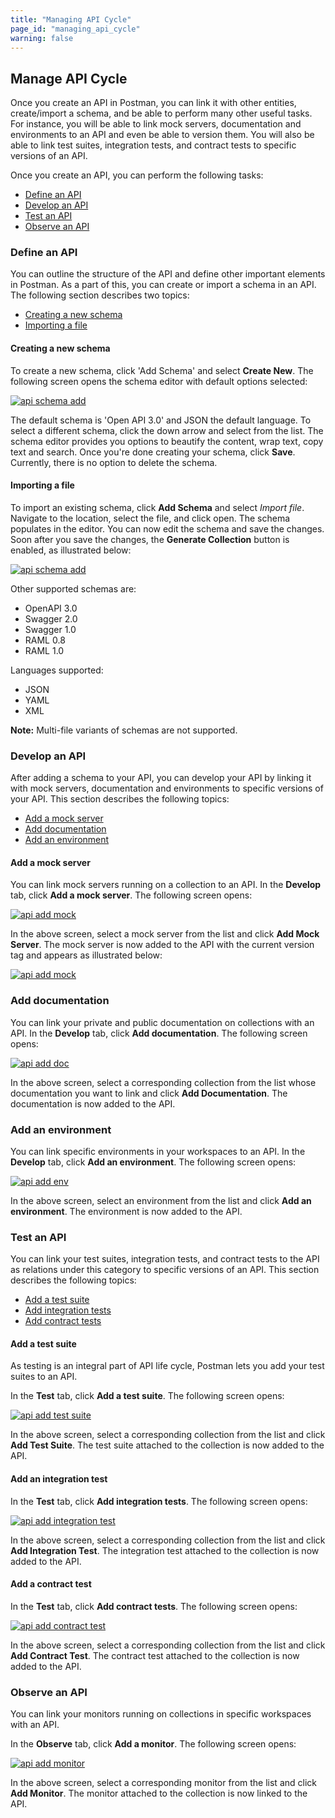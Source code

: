 ```yaml
---
title: "Managing API Cycle"
page_id: "managing_api_cycle"
warning: false
---
```

## Manage API Cycle 

Once you create an API in Postman, you can link it with other entities, create/import a schema, and be able to perform many other useful tasks. For instance, you will be able to link mock servers, documentation and environments to an API and even be able to version them. You will also be able to link test suites, integration tests, and contract tests to specific versions of an API.

Once you create an API, you can perform the following tasks:

* [Define an API](#define-an-api)
* [Develop an API](#develop-an-api)
* [Test an API](#test-an-api)
* [Observe an API](#observe-an-api)

### Define an API

You can outline the structure of the API and define other important elements in Postman. As a part of this, you can create or import a schema in an API. The following section describes two topics:

* [Creating a new schema](#creating-a-new-schema)
* [Importing a file](#importing-a-file)

#### Creating a new schema

To create a new schema, click 'Add Schema' and select **Create New**. The following screen opens the schema editor with default options selected:

[![api schema add](https://s3.amazonaws.com/postman-static-getpostman-com/postman-docs/API-Schema-Editor1.png)](https://s3.amazonaws.com/postman-static-getpostman-com/postman-docs/API-Schema-Editor1.png)

The default schema is 'Open API 3.0' and JSON the default language. To select a different schema, click the down arrow and select from the list. The schema editor provides you options to beautify the content, wrap text, copy text and search. Once you're done creating your schema, click **Save**. Currently, there is no option to delete the schema. 


#### Importing a file

To import an existing schema, click **Add Schema** and select *Import file*. Navigate to the location, select the file, and click open. The schema populates in the editor. You can now edit the schema and save the changes. Soon after you save the changes, the **Generate Collection** button is enabled, as illustrated below: 

[![api schema add](https://s3.amazonaws.com/postman-static-getpostman-com/postman-docs/API-Schema-Editor2.png)](https://s3.amazonaws.com/postman-static-getpostman-com/postman-docs/API-Schema-Editor2.png)

Other supported schemas are:

* OpenAPI 3.0
* Swagger 2.0
* Swagger 1.0
* RAML 0.8
* RAML 1.0

Languages supported:

* JSON
* YAML
* XML

**Note:** Multi-file variants of schemas are not supported. 


### Develop an API

After adding a schema to your API, you can develop your API by linking it with mock servers, documentation and environments to specific versions of your API. This section describes the following topics:

* [Add a mock server](#add-a-mock-server)
* [Add documentation](#add-documentation)
* [Add an environment](#add-an-environment)

#### Add a mock server

You can link mock servers running on a collection to an API. In the **Develop** tab, click **Add a mock server**. The following screen opens:

[![api add mock](https://s3.amazonaws.com/postman-static-getpostman-com/postman-docs/API-AddMock1.png)](https://s3.amazonaws.com/postman-static-getpostman-com/postman-docs/API-AddMock1.png)

In the above screen, select a mock server from the list and click **Add Mock Server**. The mock server is now added to the API with the current version tag and appears as illustrated below:

[![api add mock](https://s3.amazonaws.com/postman-static-getpostman-com/postman-docs/API-AddMock1-VersionTag.png)](https://s3.amazonaws.com/postman-static-getpostman-com/postman-docs/API-AddMock1-VersionTag.png)


### Add documentation

You can link your private and public documentation on collections with an API. In the **Develop** tab, click **Add documentation**. The following screen opens:

[![api add doc](https://s3.amazonaws.com/postman-static-getpostman-com/postman-docs/API-Add-Documentation1.png)](https://s3.amazonaws.com/postman-static-getpostman-com/postman-docs/API-Add-Documentation1.png)

In the above screen, select a corresponding collection from the list whose documentation you want to link and click **Add Documentation**. The documentation is now added to the API. 


### Add an environment

You can link specific environments in your workspaces to an API. 
In the **Develop** tab, click **Add an environment**. The following screen opens:

[![api add env](https://s3.amazonaws.com/postman-static-getpostman-com/postman-docs/API-Add-Environment1.png)](https://s3.amazonaws.com/postman-static-getpostman-com/postman-docs/API-Add-Environment1.png)

In the above screen, select an environment from the list and click **Add an environment**. The environment is now added to the API.


### Test an API

You can link your test suites, integration tests, and contract tests to the API as relations under this category to specific versions of an API. This section describes the following topics:

* [Add a test suite](#add-a-test-suite)
* [Add integration tests](#add-integration-tests)
* [Add contract tests](#add-contract-tests)

#### Add a test suite

As testing is an integral part of API life cycle, Postman lets you add your test suites to an API. 

In the **Test** tab, click **Add a test suite**. The following screen opens:

[![api add test suite](https://s3.amazonaws.com/postman-static-getpostman-com/postman-docs/API-Add-Test-Suite1.png)](https://s3.amazonaws.com/postman-static-getpostman-com/postman-docs/API-Add-Test-Suite1.png)

In the above screen, select a corresponding collection from the list and click **Add Test Suite**. The test suite attached to the collection is now added to the API. 


#### Add an integration test

In the **Test** tab, click **Add integration tests**. The following screen opens:

[![api add integration test](https://s3.amazonaws.com/postman-static-getpostman-com/postman-docs/API-Add-Integration-Test1.png)](https://s3.amazonaws.com/postman-static-getpostman-com/postman-docs/API-Add-Integration-Test1.png)

In the above screen, select a corresponding collection from the list and click **Add Integration Test**. The integration test attached to the collection is now added to the API. 


#### Add a contract test

In the **Test** tab, click **Add contract tests**. The following screen opens:

[![api add contract test](https://s3.amazonaws.com/postman-static-getpostman-com/postman-docs/API-Add-Contract-Test1.png)](https://s3.amazonaws.com/postman-static-getpostman-com/postman-docs/API-Add-Contract-Test1.png)

In the above screen, select a corresponding collection from the list and click **Add Contract Test**. The contract test attached to the collection is now added to the API. 


### Observe an API

You can link your monitors running on collections in specific workspaces with an API. 

In the **Observe** tab, click **Add a monitor**. The following screen opens:

[![api add monitor](https://s3.amazonaws.com/postman-static-getpostman-com/postman-docs/API-Add-Monitor1.png)](https://s3.amazonaws.com/postman-static-getpostman-com/postman-docs/API-Add-Monitor1.png)

In the above screen, select a corresponding monitor from the list and click **Add Monitor**. The monitor attached to the collection is now linked to the API. 
